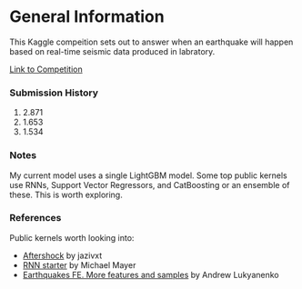 # General Information

This Kaggle compeition sets out to answer when an earthquake will happen based on real-time seismic data produced in labratory.

<a href="https://www.kaggle.com/c/LANL-Earthquake-Prediction">Link to Competition</a>

<h3>Submission History</h3>
<ol>
  <li>2.871</li>
  <li>1.653</li>
  <li>1.534</li>
</ol>
  
<h3>Notes</h3>
My current model uses a single LightGBM model. Some top public kernels use RNNs, Support Vector Regressors, and CatBoosting or an ensemble of these. This is worth exploring.

<h3>References</h3>
Public kernels worth looking into:

<ul>
  <li><a href="https://www.kaggle.com/jazivxt/aftershock">Aftershock</a> by jazivxt</li>
  <li><a href="https://www.kaggle.com/mayer79/rnn-starter">RNN starter</a> by Michael Mayer</li>
  <li><a href="https://www.kaggle.com/artgor/earthquakes-fe-more-features-and-samples">Earthquakes FE. More features and samples</a> by Andrew Lukyanenko</li>
</ul>
